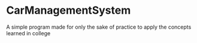 # CarManagementSystem
 A simple program made for only the sake of practice to apply the concepts learned in college
